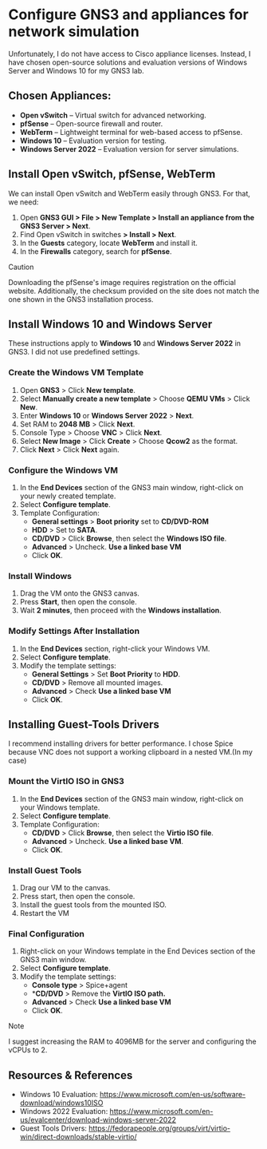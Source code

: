 # Configure GNS3 and appliances for network simulation

Unfortunately, I do not have access to Cisco appliance licenses. Instead, I have chosen open-source solutions and evaluation versions of Windows Server and Windows 10 for my GNS3 lab.
## Chosen Appliances:

- **Open vSwitch** – Virtual switch for advanced networking.
- **pfSense** – Open-source firewall and router.
- **WebTerm** – Lightweight terminal for web-based access to pfSense.
- **Windows 10** – Evaluation version for testing.
- **Windows Server 2022** – Evaluation version for server simulations.

## Install Open vSwitch, pfSense, WebTerm

We can install Open vSwitch and WebTerm easily through GNS3. For that, we need:

1. Open **GNS3 GUI > File > New Template > Install an appliance from the GNS3 Server > Next**.
2. Find Open vSwitch in switches **> Install > Next**.
3. In the **Guests** category, locate **WebTerm** and install it.
4. In the **Firewalls** category, search for **pfSense**. 

> [!Caution]
> Downloading the pfSense's image requires registration on the official website. Additionally, the checksum provided on the site does not match the one shown in the GNS3 installation process.

## Install Windows 10 and Windows Server

These instructions apply to **Windows 10** and **Windows Server 2022** in GNS3. I did not use predefined settings.

### Create the Windows VM Template

1. Open **GNS3** > Click **New template**.
2. Select **Manually create a new template** > Choose **QEMU VMs** > Click **New**.
3. Enter **Windows 10** or **Windows Server 2022** > **Next**.
4. Set RAM to **2048 MB** > Click **Next**.
5. Console Type > Choose **VNC** >  Click **Next**.
6. Select **New Image** > Click **Create** > Choose **Qcow2** as the format.
7. Click **Next** > Click **Next** again.

### Configure the Windows VM

1. In the **End Devices** section of the GNS3 main window, right-click on your newly created template. 
2. Select **Configure template**.
3. Template Configuration:
	* **General settings** > **Boot priority** set to **CD/DVD-ROM**
	* **HDD** > Set to **SATA**.
	* **CD/DVD** > Click **Browse**, then select the **Windows ISO file**.
	* **Advanced** > Uncheck. **Use a linked base VM**  
	* Click **OK**.

### Install Windows

1. Drag the VM onto the GNS3 canvas.
2. Press **Start**, then open the console.
3. Wait **2 minutes**, then proceed with the **Windows installation**.
### Modify Settings After Installation

1. In the **End Devices** section, right-click your Windows VM. 
2. Select **Configure template**.
3. Modify the template settings:
	* **General Settings** > Set **Boot Priority** to **HDD**.
	* **CD/DVD** > Remove all mounted images.
	* **Advanced** > Check **Use a linked base VM** 
	* Click **OK**.

## Installing Guest-Tools Drivers

I recommend installing drivers for better performance. I chose Spice because VNC does not support a working clipboard in a nested VM.(In my case)
### Mount the VirtIO ISO in GNS3

1. In the **End Devices** section of the GNS3 main window, right-click on your Windows template.
2. Select **Configure template**.
3. Template Configuration:
	* **CD/DVD** > Click **Browse**, then select the **Virtio ISO file**.
	* **Advanced** > Uncheck. **Use a linked base VM**.
	* Click **OK**.
### Install Guest Tools

1. Drag our VM to the canvas. 
2. Press start, then open the console.
3. Install the guest tools from the mounted ISO.
4. Restart the VM

### Final Configuration

1. Right-click on your Windows template in the End Devices section of the GNS3 main window. 
2. Select **Configure template**.
3. Modify the template settings:
	* **Console type** > Spice+agent
	* ***CD/DVD** > Remove the **VirtIO ISO path.**
	* **Advanced** > Check **Use a linked base VM**
	* Click **OK**.

> [!NOTE]
> I suggest increasing the RAM to 4096MB for the server and configuring the vCPUs to 2.

## Resources & References

* Windows 10 Evaluation: https://www.microsoft.com/en-us/software-download/windows10ISO
* Windows 2022 Evaluation: https://www.microsoft.com/en-us/evalcenter/download-windows-server-2022
* Guest Tools Drivers: https://fedorapeople.org/groups/virt/virtio-win/direct-downloads/stable-virtio/
